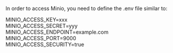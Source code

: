 In order to access Minio, you need to define the .env file similar to:

MINIO_ACCESS_KEY=xxx  
MINIO_ACCESS_SECRET=yyy  
MINIO_ACCESS_ENDPOINT=example.com  
MINIO_ACCESS_PORT=9000  
MINIO_ACCESS_SECURITY=true

